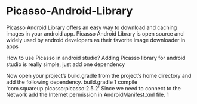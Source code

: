 # Picasso-Android-Library

Picasso Android Library offers an easy way to download and caching images in your android app. 
Picasso Android Library is open source and widely used by android developers as their favorite image downloader in apps

How to use Picasso in android studio?
Adding Picasso library for android studio is really simple, just add one dependency

Now open your project’s build.gradle from the project’s home directory and add the following dependency.
build.gradle
1
compile 'com.squareup.picasso:picasso:2.5.2'
Since we need to connect to the Network add the Internet permission in AndroidManifest.xml file.
1
<uses-permission android:name="android.permission.INTERNET"/>
